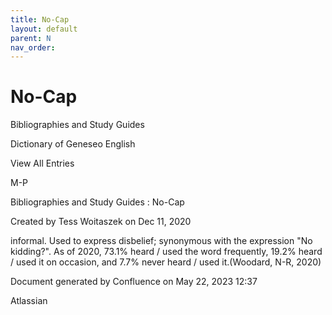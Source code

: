 ```yaml
---
title: No-Cap
layout: default
parent: N
nav_order:
---
```


# No-Cap

Bibliographies and Study Guides

Dictionary of Geneseo English

View All Entries

M-P

Bibliographies and Study Guides : No-Cap

Created by  Tess Woitaszek on Dec 11, 2020

informal. Used to express disbelief; synonymous with the expression &quot;No kidding?&quot;. As of 2020, 73.1% heard / used the word frequently, 19.2% heard / used it on occasion, and 7.7% never heard / used it.(Woodard, N-R, 2020)

Document generated by Confluence on May 22, 2023 12:37

Atlassian

